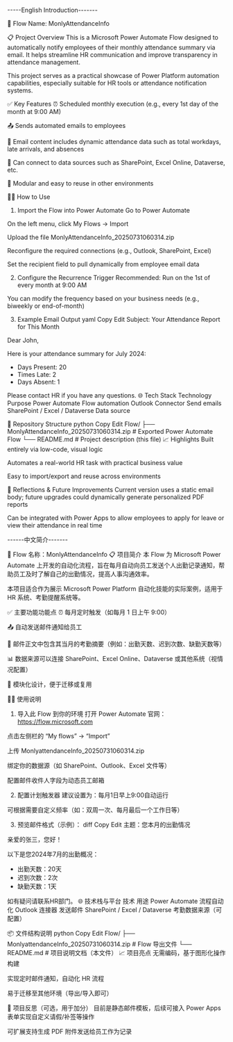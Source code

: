 -----English Introduction-------

📌 Flow Name: 
MonlyAttendanceInfo

📋 Project Overview
This is a Microsoft Power Automate Flow designed to automatically notify employees of their monthly attendance summary via email. It helps streamline HR communication and improve transparency in attendance management.

This project serves as a practical showcase of Power Platform automation capabilities, especially suitable for HR tools or attendance notification systems.

✅ Key Features
⏰ Scheduled monthly execution (e.g., every 1st day of the month at 9:00 AM)

📤 Sends automated emails to employees

📎 Email content includes dynamic attendance data such as total workdays, late arrivals, and absences

🔗 Can connect to data sources such as SharePoint, Excel Online, Dataverse, etc.

🧩 Modular and easy to reuse in other environments

🧑‍💻 How to Use
1. Import the Flow into Power Automate
Go to Power Automate

On the left menu, click My Flows → Import

Upload the file MonlyAttendanceInfo_20250731060314.zip

Reconfigure the required connections (e.g., Outlook, SharePoint, Excel)

Set the recipient field to pull dynamically from employee email data

2. Configure the Recurrence Trigger
Recommended: Run on the 1st of every month at 9:00 AM

You can modify the frequency based on your business needs (e.g., biweekly or end-of-month)

3. Example Email Output
yaml
Copy
Edit
Subject: Your Attendance Report for This Month

Dear John,

Here is your attendance summary for July 2024:
- Days Present: 20
- Times Late: 2
- Days Absent: 1

Please contact HR if you have any questions.
🌐 Tech Stack
Technology	Purpose
Power Automate	Flow automation
Outlook Connector	Send emails
SharePoint / Excel / Dataverse	Data source

📁 Repository Structure
python
Copy
Edit
Flow/
├── MonlyAttendanceInfo_20250731060314.zip   # Exported Power Automate Flow
└── README.md                                # Project description (this file)
📈 Highlights
Built entirely via low-code, visual logic

Automates a real-world HR task with practical business value

Easy to import/export and reuse across environments

🧠 Reflections & Future Improvements
Current version uses a static email body; future upgrades could dynamically generate personalized PDF reports

Can be integrated with Power Apps to allow employees to apply for leave or view their attendance in real time





------中文简介-------

📌 Flow 名称：MonlyAttendanceInfo
📋 项目简介
本 Flow 为 Microsoft Power Automate 上开发的自动化流程，旨在每月自动向员工发送个人出勤记录通知，帮助员工及时了解自己的出勤情况，提高人事沟通效率。

本项目适合作为展示 Microsoft Power Platform 自动化技能的实际案例，适用于 HR 系统、考勤提醒系统等。

✅ 主要功能功能点
⏰ 每月定时触发（如每月 1 日上午 9:00）

📤 自动发送邮件通知给员工

📎 邮件正文中包含其当月的考勤摘要（例如：出勤天数、迟到次数、缺勤天数等）

📊 数据来源可以连接 SharePoint、Excel Online、Dataverse 或其他系统（视情况配置）

🧩 模块化设计，便于迁移或复用

🧑‍💻 使用说明
1. 导入此 Flow 到你的环境
打开 Power Automate 官网：https://flow.microsoft.com

点击左侧栏的 “My flows” → “Import”

上传 MonlyattendanceInfo_20250731060314.zip

绑定你的数据源（如 SharePoint、Outlook、Excel 文件等）

配置邮件收件人字段为动态员工邮箱

2. 配置计划触发器
建议设置为：每月1日早上9:00自动运行

可根据需要自定义频率（如：双周一次、每月最后一个工作日等）

3. 预览邮件格式（示例）：
diff
Copy
Edit
主题：您本月的出勤情况

亲爱的张三，您好！

以下是您2024年7月的出勤概况：
- 出勤天数：20天
- 迟到次数：2次
- 缺勤天数：1天

如有疑问请联系HR部门。
🌐 技术栈与平台
技术	用途
Power Automate	流程自动化
Outlook 连接器	发送邮件
SharePoint / Excel / Dataverse	考勤数据来源（可配置）

📦 文件结构说明
python
Copy
Edit
Flow/
├── MonlyattendanceInfo_20250731060314.zip   # Flow 导出文件
└── README.md                                # 项目说明文档（本文件）
📈 项目亮点
无需编码，基于图形化操作构建

实现定时邮件通知，自动化 HR 流程

易于迁移至其他环境（导出/导入即可）

🧠 项目反思（可选，用于加分）
目前是静态邮件模板，后续可接入 Power Apps 表单实现自定义请假/补签等操作

可扩展支持生成 PDF 附件发送给员工作为记录
